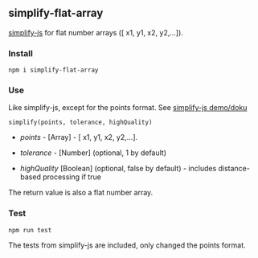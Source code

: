 ## simplify-flat-array

[simplify-js](https://github.com/mourner/simplify-js) for flat number arrays ([ x1, y1, x2, y2,...]).

### Install

`npm i simplify-flat-array`

### Use

Like simplify-js, except for the points format. See [simplify-js demo/doku](http://mourner.github.io/simplify-js/)

`simplify(points, tolerance, highQuality)`

- *points* - [Array] - [ x1, y1, x2, y2,...].

- *tolerance* - [Number] (optional, 1 by default)

- *highQuality* [Boolean] (optional, false by default) - includes distance-based processing if true

The return value is also a flat number array.

### Test

`npm run test`

The tests from simplify-js are included, only changed the points format.

